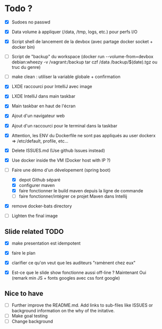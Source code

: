 # Todo ?

* [x] Sudoes no passwd
* [x] Data volume à appliquer (/data, /tmp, logs, etc.) pour perfs I/O

* [x] Script shell de lancement de la devbox (avec partage docker socket + docker bin)
* [ ] Script de "backup" du workspace (docker run --volume-from=devbox debian:wheezy -v /vagrant:/backup tar czf /data /backup/$(date).tgz ou truc du genre) 
* [ ] make clean : utiliser la variable globale + confirmation 

* [x] LXDE raccourci pour IntelliJ avec image
* [x] LXDE IntelliJ dans main taskbar
* [x] Main taskbar en haut de l'écran

* [x] Ajout d'un navigateur web
* [x] Ajout d'un raccourci pour le terminal dans la taskbar

* [x] Attention, les ENV du Dockerfile ne sont pas appliqués au user dockerx => /etc/default, profile, etc...

* [x] Delete ISSUES.md (Use github Issues instead)

* [x] Use docker inside the VM (Docker host with IP ?)

* [ ] Faire une démo d'un dévelopement (spring boot)
	* [x] depot Github séparé
	* [x] configurer maven
	* [x] faire fonctionner le build maven depuis la ligne de commande
	* [ ] faire fonctionner/intégrer ce projet Maven dans Intellij

* [x] remove docker-bats directory
* [ ] Lighten the final image

## Slide related TODO

* [x] make presentation est idempotent
* [x] faire le plan
* [x] clarifier ce qu'on veut que les auditeurs "ramènent chez eux"

* [x] Est-ce que le slide show fonctionne aussi off-line ? Maintenant Oui (remark min JS + fonts googles avec css font google)


## Nice to have

* [ ] Further improve the README.md. Add links to sub-files like ISSUES or background information on the why of the initative.
* [ ] Make goal testing
* [ ] Change background
